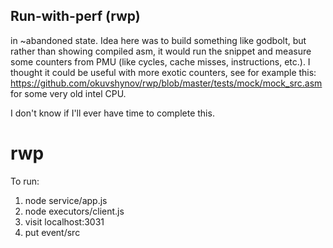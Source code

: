 ## Run-with-perf (rwp)

in ~abandoned state. Idea here was to build something like godbolt, but rather than showing compiled asm, it would run the snippet and measure some counters from PMU (like cycles, cache misses, instructions, etc.). I thought it could be useful with more exotic counters, see for example this: https://github.com/okuvshynov/rwp/blob/master/tests/mock/mock_src.asm for some very old intel CPU. 

I don't know if I'll ever have time to complete this. 

# rwp

To run:

1) node service/app.js
2) node executors/client.js
3) visit localhost:3031
4) put event/src

